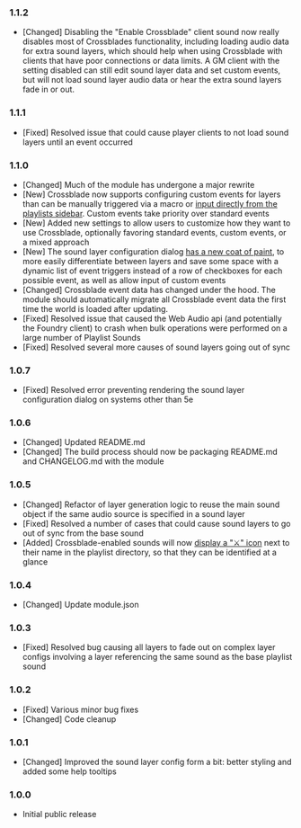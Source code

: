 ### 1.1.2
- [Changed] Disabling the "Enable Crossblade" client sound now really disables most of Crossblades functionality, including loading audio data for extra sound layers, which should help when using Crossblade with clients that have poor connections or data limits. A GM client with the setting disabled can still edit sound layer data and set custom events, but will not load sound layer audio data or hear the extra sound layers fade in or out.

### 1.1.1
- [Fixed] Resolved issue that could cause player clients to not load sound layers until an event occurred

### 1.1.0
- [Changed] Much of the module has undergone a major rewrite
- [New] Crossblade now supports configuring custom events for layers than can be manually triggered via a macro or [input directly from the playlists sidebar](https://user-images.githubusercontent.com/86752832/177448150-31d0237d-54da-44d7-9502-f70b767a1aba.png). Custom events take priority over standard events
- [New] Added new settings to allow users to customize how they want to use Crossblade, optionally favoring standard events, custom events, or a mixed approach
- [New] The sound layer configuration dialog [has a new coat of paint](https://github.com/Elemental-Re/crossblade/blob/main/project_assets/changelog/1.1.0_new-layer-config-dialog.webp?raw=true), to more easily differentiate between layers and save some space with a dynamic list of event triggers instead of a row of checkboxes for each possible event, as well as allow input of custom events
- [Changed] Crossblade event data has changed under the hood. The module should automatically migrate all Crossblade event data the first time the world is loaded after updating.
- [Fixed] Resolved issue that caused the Web Audio api (and potentially the Foundry client) to crash when bulk operations were performed on a large number of Playlist Sounds
- [Fixed] Resolved several more causes of sound layers going out of sync

### 1.0.7
- [Fixed] Resolved error preventing rendering the sound layer configuration dialog on systems other than 5e

### 1.0.6
- [Changed] Updated README.md
- [Changed] The build process should now be packaging README.md and CHANGELOG.md with the module

### 1.0.5

- [Changed] Refactor of layer generation logic to reuse the main sound object if the same audio source is specified in a sound layer
- [Fixed] Resolved a number of cases that could cause sound layers to go out of sync from the base sound
- [Added] Crossblade-enabled sounds will now [display a "⚔" icon](https://github.com/Elemental-Re/crossblade/blob/main/project_assets/changelog/playlist-directory-icons.webp?raw=true) next to their name in the playlist directory, so that they can be identified at a glance

### 1.0.4

- [Changed] Update module.json

### 1.0.3

- [Fixed] Resolved bug causing all layers to fade out on complex layer configs involving a layer referencing the same sound as the base playlist sound

### 1.0.2

- [Fixed] Various minor bug fixes
- [Changed] Code cleanup

### 1.0.1

- [Changed] Improved the sound layer config form a bit: better styling and added some help tooltips

### 1.0.0

- Initial public release
